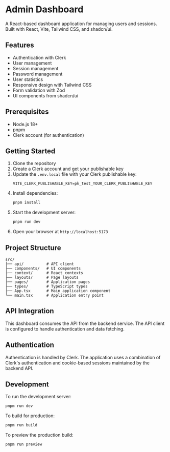 # Admin Dashboard

A React-based dashboard application for managing users and sessions. Built with React, Vite, Tailwind CSS, and shadcn/ui.

## Features

- Authentication with Clerk
- User management
- Session management
- Password management
- User statistics
- Responsive design with Tailwind CSS
- Form validation with Zod
- UI components from shadcn/ui

## Prerequisites

- Node.js 18+
- pnpm
- Clerk account (for authentication)

## Getting Started

1. Clone the repository
2. Create a Clerk account and get your publishable key
3. Update the `.env.local` file with your Clerk publishable key:
   ```
   VITE_CLERK_PUBLISHABLE_KEY=pk_test_YOUR_CLERK_PUBLISHABLE_KEY
   ```
4. Install dependencies:
   ```bash
   pnpm install
   ```
5. Start the development server:
   ```bash
   pnpm run dev
   ```
6. Open your browser at `http://localhost:5173`

## Project Structure

```
src/
├── api/          # API client
├── components/   # UI components
├── context/      # React contexts
├── layouts/      # Page layouts
├── pages/        # Application pages
├── types/        # TypeScript types
├── App.tsx       # Main application component
└── main.tsx      # Application entry point
```

## API Integration

This dashboard consumes the API from the backend service. The API client is configured to handle authentication and data fetching.

## Authentication

Authentication is handled by Clerk. The application uses a combination of Clerk's authentication and cookie-based sessions maintained by the backend API.

## Development

To run the development server:

```bash
pnpm run dev
```

To build for production:

```bash
pnpm run build
```

To preview the production build:

```bash
pnpm run preview
```
